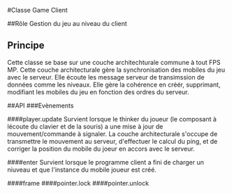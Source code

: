 #Classe Game Client

##Rôle
Gestion du jeu au niveau du client

## Principe
Cette classe se base sur une couche architechturale commune à tout FPS MP.
Cette couche architecturale gère la synchronisation des mobiles du jeu avec le serveur.
Elle écoute les message serveur de transimssion de données comme les niveaux.
Elle gère la cohérence en créér, supprimant, modifiant les mobiles du jeu en fonction
des ordres du serveur.

##API
###Evènements

####player.update
Survient lorsque le thinker du joueur (le composant à lécoute du clavier et de la souris) 
a une mise à jour de mouvement/commande à signaler.
La couche architecturale s'occupe de transmettre le mouvement au serveur, d'effectuer
le calcul du ping, et de corriger la position du mobile du joeur en accors avec le serveur. 

 
####enter
Survient lorsque le programme client a fini de charger un niuveau et que l'instance du
mobile joueur est créé.

####frame
####pointer.lock
####pointer.unlock

